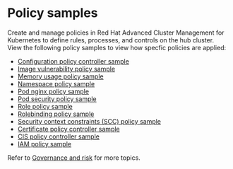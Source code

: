 # Policy samples

<!-- need more help add more into the intro maybe?-->
Create and manage policies in Red Hat Advanced Cluster Management for Kubernetes to define rules, processes, and controls on the hub cluster. View the following policy samples to view how specfic policies are applied:

* [Configuration policy controller sample](config_policy_ctrl.md)
* [Image vulnerability policy sample](image_vuln_policy.md)
* [Memory usage policy sample](memory_policy.md)
* [Namespace policy sample](namespace_policy.md)
* [Pod nginx policy sample](pod_nginx_policy.md)
* [Pod security policy sample](psp_policy.md)
* [Role policy sample](role_policy.md)
* [Rolebinding policy sample](rolebinding_policy.md)
* [Security context constraints (SCC) policy sample](scc_policy.md)
* [Certificate policy controller sample](cert_policy_ctrl.md)
* [CIS policy controller sample](cis_policy_ctrl.md)
* [IAM policy sample](iam_policy_ctrl.md)

Refer to [Governance and risk](compliance_intro.md) for more topics. 
